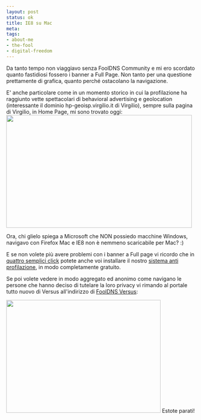 ```yaml
--- 
layout: post
status: ok
title: IE8 su Mac
meta: 
tags: 
- about-me
- the-fool
- digital-freedom
---
```

Da tanto tempo non viaggiavo senza FoolDNS Community e mi ero scordato quanto fastidiosi fossero i banner a Full Page. Non tanto per una questione prettamente di grafica, quanto perch&eacute; ostacolano la navigazione.  
  
E' anche particolare come in un momento storico in cui la profilazione ha raggiunto vette spettacolari di behavioral advertising e geolocation (interessante il dominio hp-geoisp.virgilio.it di Virgilio), sempre sulla pagina di Virgilio, in Home Page, mi sono trovato oggi:
<a href="http://fast.mgpf.it/2010/06/IE8.png"><img src="http://fast.mgpf.it/2010/06/IE8-493x300.png" alt="" title="IE8" width="493" height="300" class="aligncenter size-medium wp-image-1979" /></a>  
  
Ora, chi glielo spiega a Microsoft che NON possiedo macchine Windows, navigavo con Firefox Mac e IE8 non è nemmeno scaricabile per Mac? :)  
  
E se non volete più avere problemi con i banner a Full page vi ricordo che in [quattro semplici click][1] potete anche voi installare il nostro [sistema anti profilazione][2], in modo completamente gratuito.  
  
Se poi volete vedere in modo aggregato ed anonimo come navigano le persone che hanno deciso di tutelare la loro privacy vi rimando al portale tutto nuovo di Versus all'indirizzo di [FoolDNS Versus](http://versus.fooldns.com):  
  
<a href="http://versus.fooldns.com"><img src="http://fast.mgpf.it/2010/06/versus-410x300.png" alt="" title="versus" width="410" height="300" class="aligncenter size-medium wp-image-1981" /></a>
Estote parati!  
  
[1]: http://fooldns.com/community.html
[2]: http://fooldns.com/community.html 
